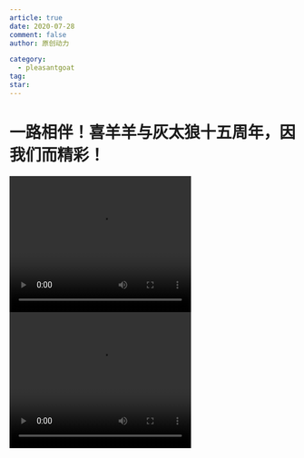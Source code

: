 ```yaml
---
article: true
date: 2020-07-28
comment: false
author: 原创动力

category:
  - pleasantgoat
tag:
star:
---
```


# 一路相伴！喜羊羊与灰太狼十五周年，因我们而精彩！

<!-- more -->

<video width="320" height="240" controls>   
<source src="https://pic.hanjiaming.com.cn/2020/08/20200803142633581.mp4" type="video/mp4">
</video>

<video width="320" height="240" controls>   
<source src="https://pic.hanjiaming.com.cn/2020/08/20200803142632349.mp4" type="video/mp4">
</video>

